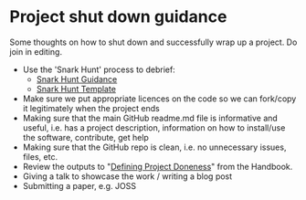 # Project shut down guidance

Some thoughts on how to shut down and successfully wrap up a project. Do join in editing.

* Use the 'Snark Hunt' process to debrief:
  * [Snark Hunt Guidance](https://github.com/alan-turing-institute/Hut23/blob/master/strategy-and-planning/snark-hunting.md)
  * [Snark Hunt Template](https://github.com/alan-turing-institute/Hut23/blob/master/strategy-and-planning/snark-hunting-template.md)
* Make sure we put appropriate licences on the code so we can fork/copy it legitimately when the project ends
* Making sure that the main GitHub readme.md file is informative and useful, i.e. has a project description, information on how to install/use the software, contribute, get help
* Making sure that the GitHub repo is clean, i.e. no unnecessary issues, files, etc.
* Review the outputs to "[Defining Project Doneness](https://alan-turing-institute.github.io/REG-handbook/docs/how_we_work/defining-done)" from the Handbook.
* Giving a talk to showcase the work / writing a blog post
* Submitting a paper, e.g. JOSS